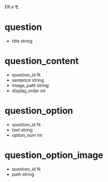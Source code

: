 ERメモ

# question
- title string

# question_content
- question_id fk
- sentence string
- image_path string
- display_order int

# question_option
- question_id fk
- text string
- option_num int

# question_option_image
- question_id fk
- path string

